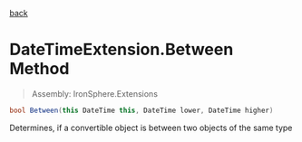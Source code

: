 ﻿

[back](/IronSphere.Extensions/types/DateTimeExtension)

# DateTimeExtension.Between Method

> Assembly: IronSphere.Extensions

```csharp
bool Between(this DateTime this, DateTime lower, DateTime higher)
```

Determines, if a convertible object is between two objects of the same type

 
